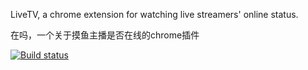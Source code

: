 LiveTV, a chrome extension for watching live streamers' online status.

在吗，一个关于摸鱼主播是否在线的chrome插件

[![Build status](https://ci.appveyor.com/api/projects/status/4qbare7mokvfr2ns?svg=true)](https://ci.appveyor.com/project/banyudu/livetv)
